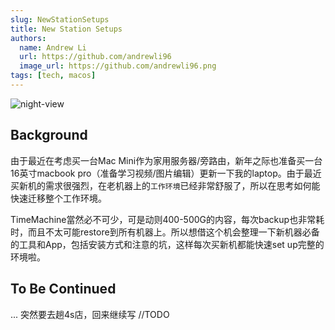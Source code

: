 ```yaml
---
slug: NewStationSetups
title: New Station Setups
authors:
  name: Andrew Li
  url: https://github.com/andrewli96
  image_url: https://github.com/andrewli96.png
tags: [tech, macos]
--- 
```

![night-view](./night-view.png)

## Background
由于最近在考虑买一台Mac Mini作为家用服务器/旁路由，新年之际也准备买一台16英寸macbook pro（准备学习视频/图片编辑）更新一下我的laptop。由于最近买新机的需求很强烈，在老机器上的`工作环境`已经非常舒服了，所以在思考如何能快速迁移整个工作环境。

TimeMachine當然必不可少，可是动则400-500G的内容，每次backup也非常耗时，而且不太可能restore到所有机器上。所以想借这个机会整理一下新机器必备的工具和App，包括安装方式和注意的坑，这样每次买新机都能快速set up完整的环境啦。

## To Be Continued
... 突然要去趟4s店，回来继续写 //TODO
